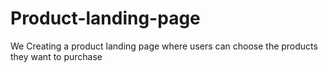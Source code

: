 # Product-landing-page
We Creating a product landing page where users can choose the products they want to purchase
